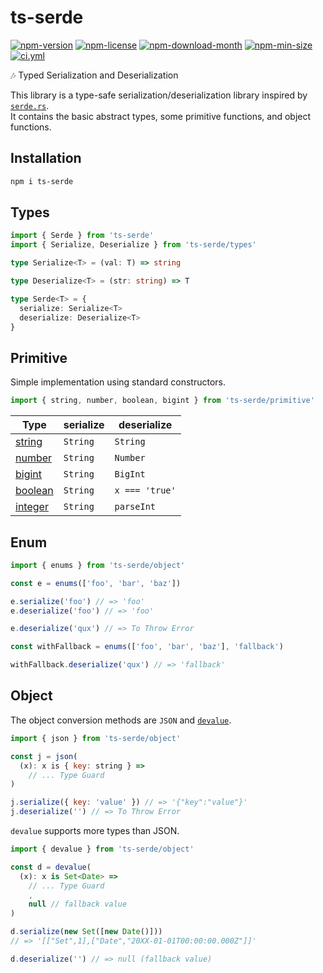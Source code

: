 <!----- BEGIN GHOST DOCS HEADER ----->

# ts-serde

<!----- BEGIN GHOST DOCS BADGES -----><a href="https://npmjs.com/package/ts-serde"><img src="https://img.shields.io/npm/v/ts-serde" alt="npm-version" /></a> <a href="https://npmjs.com/package/ts-serde"><img src="https://img.shields.io/npm/l/ts-serde" alt="npm-license" /></a> <a href="https://npmjs.com/package/ts-serde"><img src="https://img.shields.io/npm/dm/ts-serde" alt="npm-download-month" /></a> <a href="https://npmjs.com/package/ts-serde"><img src="https://img.shields.io/bundlephobia/min/ts-serde" alt="npm-min-size" /></a> <a href="https://github.com/jill64/ts-serde/actions/workflows/ci.yml"><img src="https://github.com/jill64/ts-serde/actions/workflows/ci.yml/badge.svg" alt="ci.yml" /></a><!----- END GHOST DOCS BADGES ----->

🎶 Typed Serialization and Deserialization

<!----- END GHOST DOCS HEADER ----->

This library is a type-safe serialization/deserialization library inspired by [`serde.rs`](https://serde.rs).  
It contains the basic abstract types, some primitive functions, and object functions.

## Installation

```sh
npm i ts-serde
```

## Types

```js
import { Serde } from 'ts-serde'
import { Serialize, Deserialize } from 'ts-serde/types'
```

```ts
type Serialize<T> = (val: T) => string

type Deserialize<T> = (str: string) => T

type Serde<T> = {
  serialize: Serialize<T>
  deserialize: Deserialize<T>
}
```

## Primitive

Simple implementation using standard constructors.

```js
import { string, number, boolean, bigint } from 'ts-serde/primitive'
```

| Type                                  | serialize | deserialize    |
| ------------------------------------- | --------- | -------------- |
| [string](./src/primitive/string.ts)   | `String`  | `String`       |
| [number](./src/primitive/number.ts)   | `String`  | `Number`       |
| [bigint](./src/primitive/bigint.ts)   | `String`  | `BigInt`       |
| [boolean](./src/primitive/boolean.ts) | `String`  | `x === 'true'` |
| [integer](./src/primitive/integer.ts) | `String`  | `parseInt`     |

## Enum

```js
import { enums } from 'ts-serde/object'

const e = enums(['foo', 'bar', 'baz'])

e.serialize('foo') // => 'foo'
e.deserialize('foo') // => 'foo'

e.deserialize('qux') // => To Throw Error

const withFallback = enums(['foo', 'bar', 'baz'], 'fallback')

withFallback.deserialize('qux') // => 'fallback'
```

## Object

The object conversion methods are `JSON` and [`devalue`](https://github.com/Rich-Harris/devalue).

```js
import { json } from 'ts-serde/object'

const j = json(
  (x): x is { key: string } =>
    // ... Type Guard
)

j.serialize({ key: 'value' }) // => '{"key":"value"}'
j.deserialize('') // => To Throw Error
```

`devalue` supports more types than JSON.

```ts
import { devalue } from 'ts-serde/object'

const d = devalue(
  (x): x is Set<Date> =>
    // ... Type Guard
    ,
    null // fallback value
)

d.serialize(new Set([new Date()]))
// => '[["Set",1],["Date","20XX-01-01T00:00:00.000Z"]]'

d.deserialize('') // => null (fallback value)
```
